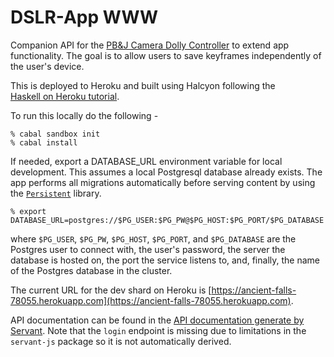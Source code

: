 DSLR-App WWW 
============================

Companion API for the [PB&J Camera Dolly Controller](http://www.github.com/jhstanton/DSLR-App) to
extend app functionality. The goal is to allow users to save keyframes independently of the user's
device.

This is deployed to Heroku and built using Halcyon following the [Haskell on Heroku
tutorial](https://haskellonheroku.com/tutorial/).

To run this locally do the following - 

```
% cabal sandbox init
% cabal install 
```

If needed, export a DATABASE_URL environment variable for local development. This assumes a local
Postgresql database already exists. The app performs all migrations automatically before serving
content by using the [`Persistent`](http://hackage.haskell.org/package/persistent) library. 

```
% export DATABASE_URL=postgres://$PG_USER:$PG_PW@$PG_HOST:$PG_PORT/$PG_DATABASE
```

where `$PG_USER`, `$PG_PW`, `$PG_HOST`, `$PG_PORT`, and `$PG_DATABASE` are the Postgres user to
connect with, the user's password, the server the database is hosted on, the port the service
listens to, and, finally, the name of the Postgres database in the cluster. 

The current URL for the dev shard on Heroku is [https://ancient-falls-78055.herokuapp.com](https://ancient-falls-78055.herokuapp.com).

API documentation can be found in the [API documentation generate by Servant](API.md).
Note that the `login` endpoint is missing due to limitations in the `servant-js` package so it is not
automatically derived.